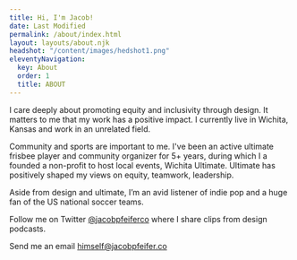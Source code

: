 ```yaml
---
title: Hi, I'm Jacob!
date: Last Modified 
permalink: /about/index.html
layout: layouts/about.njk
headshot: "/content/images/hedshot1.png"
eleventyNavigation:
  key: About
  order: 1
  title: ABOUT
---
```

I care deeply about promoting equity and inclusivity through design. It matters to me that my work has a positive impact. I currently live in Wichita, Kansas and work in an unrelated field.

Community and sports are important to me. I've been an active ultimate frisbee player and community organizer for 5+ years, during which I a founded a non-profit to host local events, Wichita Ultimate. Ultimate has positively shaped my views on equity, teamwork, leadership.

Aside from design and ultimate, I’m an avid listener of indie pop and a huge fan of the US national soccer teams. 

Follow me on Twitter [@jacobpfeiferco](http://twitter.com/jacobpfeiferco) where I share clips from design podcasts.

Send me an email himself@jacobpfeifer.co